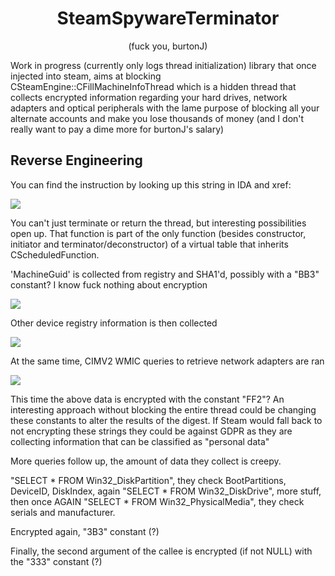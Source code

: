 <div align="center">
  <h1>SteamSpywareTerminator</h1> (fuck you, burtonJ)
</div>

Work in progress (currently only logs thread initialization) library that once injected into steam, aims at blocking CSteamEngine::CFillMachineInfoThread which is a hidden thread that collects encrypted information regarding your hard drives, network adapters and optical peripherals with the lame purpose of blocking all your alternate accounts and make you lose thousands of money (and I don't really want to pay a dime more for burtonJ's salary)

## Reverse Engineering

You can find the instruction by looking up this string in IDA and xref:

<img src="https://i.imgur.com/kWk9Vi6.png">

You can't just terminate or return the thread, but interesting possibilities open up. That function is part of the only function (besides constructor, initiator and terminator/deconstructor) of a virtual table that inherits CScheduledFunction<CSteamEngine>.

'MachineGuid' is collected from registry and SHA1'd, possibly with a "BB3" constant? I know fuck nothing about encryption

<img src="https://i.imgur.com/G2W6vc1.png">

Other device registry information is then collected

<img src="https://i.imgur.com/diWvpFz.png">

At the same time, CIMV2 WMIC queries to retrieve network adapters are ran

<img src="https://i.imgur.com/WvnjhbH.png">

This time the above data is encrypted with the constant "FF2"? An interesting approach without blocking the entire thread could be changing these constants to alter the results of the digest. If Steam would fall back to not encrypting these strings they could be against GDPR as they are collecting information that can be classified as "personal data"

More queries follow up, the amount of data they collect is creepy.

"SELECT * FROM Win32_DiskPartition", they check BootPartitions, DeviceID, DiskIndex, again "SELECT * FROM Win32_DiskDrive", more stuff, then once AGAIN "SELECT * FROM Win32_PhysicalMedia", they check serials and manufacturer.

Encrypted again, "3B3" constant (?)

Finally, the second argument of the callee is encrypted (if not NULL) with the "333" constant (?)
